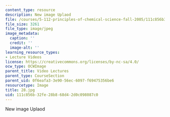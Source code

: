 ```yaml
---
content_type: resource
description: New image Uplaod
file: /courses/5-112-principles-of-chemical-science-fall-2005/111c856b32fe28b868d42d0c098087c0_28.jpg
file_size: 3261
file_type: image/jpeg
image_metadata:
  caption: ''
  credit: ''
  image-alt: ''
learning_resource_types:
- Lecture Videos
license: https://creativecommons.org/licenses/by-nc-sa/4.0/
ocw_type: OCWImage
parent_title: Video Lectures
parent_type: CourseSection
parent_uid: 0f6eafa3-3e90-56ec-6097-f69475356be6
resourcetype: Image
title: 28.jpg
uid: 111c856b-32fe-28b8-68d4-2d0c098087c0
---
```

New image Uplaod
